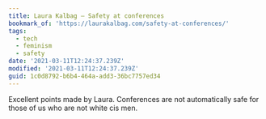 ```yaml
---
title: Laura Kalbag – Safety at conferences
bookmark_of: 'https://laurakalbag.com/safety-at-conferences/'
tags:
  - tech
  - feminism
  - safety
date: '2021-03-11T12:24:37.239Z'
modified: '2021-03-11T12:24:37.239Z'
guid: 1c0d8792-b6b4-464a-add3-36bc7757ed34
---
```

Excellent points made by Laura. Conferences are not automatically safe for those of us who are not white cis men.

